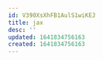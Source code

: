 ```yaml
---
id: V390XsXhFB1AulS1wiKEJ
title: jax
desc: ''
updated: 1641834756163
created: 1641834756163
---
```



